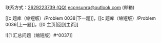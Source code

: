 联系方式：<a href="https://qm.qq.com/q/iA1sKuakak">2629223739 (QQ)</a> <a href="mailto:econsunrq@outlook.com">econsunrq@outlook.com (邮箱)</a>

[[c 题库（缩短版）/Problem 0038|下一题]]，[[c 题库（缩短版）/Problem 0036|上一题]]，[[0 主页|回到主页]]

![[1 汇总问题（缩短版）#^0037]]